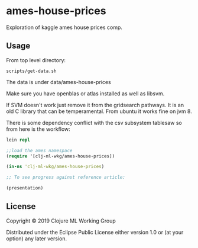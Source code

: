 # ames-house-prices

Exploration of kaggle ames house prices comp.

## Usage

From top level directory:
```
scripts/get-data.sh
```

The data is under data/ames-house-prices


Make sure you have openblas or atlas installed as well as libsvm.

If SVM doesn't work just remove it from the gridsearch pathways.  It is an old C
library that can be temperamental.  From ubuntu it works fine on jvm 8.


There is some dependency conflict with the csv subsystem tablesaw so from here is the workflow:

```clojure
lein repl

;;load the ames namespace
(require '[clj-ml-wkg/ames-house-prices])

(in-ns 'clj-ml-wkg/ames-house-prices)

;; To see progress against reference article: 

(presentation)

```

## License

Copyright © 2019 Clojure ML Working Group

Distributed under the Eclipse Public License either version 1.0 or (at
your option) any later version.
